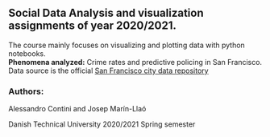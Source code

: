 ## Social Data Analysis and visualization assignments of year 2020/2021.
The course mainly focuses on visualizing and plotting data with python notebooks. \
**Phenomena analyzed:** Crime rates and predictive policing in San Francisco. \
Data source is the official [San Francisco city data repository](https://data.sfgov.org/Public-Safety/Police-Department-Incident-Reports-Historical-2003/tmnf-yvry)

### Authors:
Alessandro Contini and Josep Marín-Llaó

Danish Technical University 2020/2021 Spring semester
